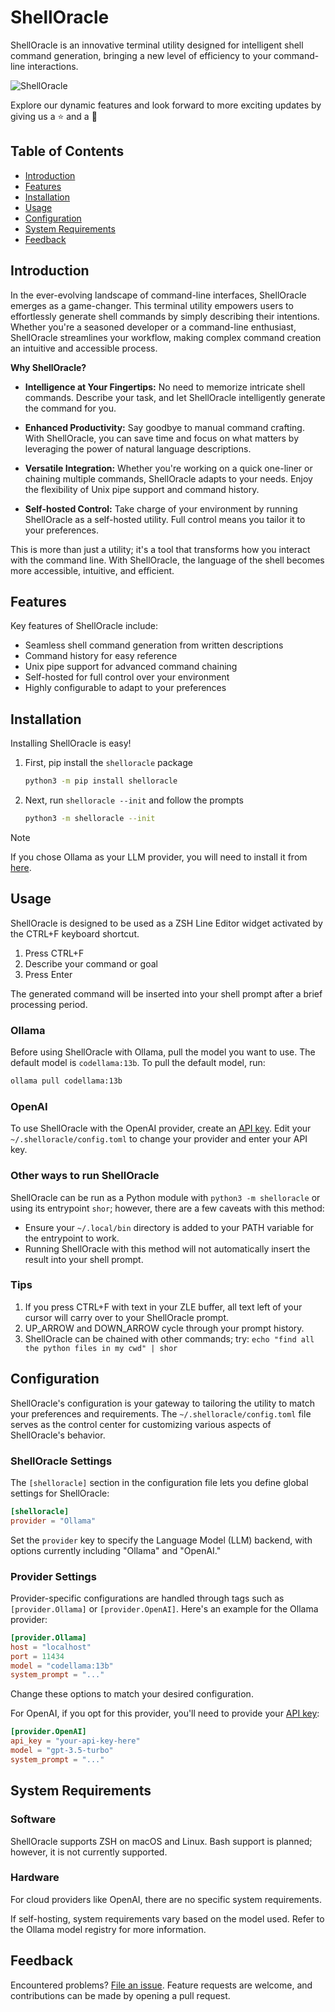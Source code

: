 # ShellOracle

ShellOracle is an innovative terminal utility designed for intelligent shell command generation, bringing a new level of
efficiency to your command-line interactions.

![ShellOracle](https://i.imgur.com/QM2LkAf.gif)

Explore our dynamic features and look forward to more exciting updates by giving us a ⭐ and a 👀

## Table of Contents

- [Introduction](#introduction)
- [Features](#features)
- [Installation](#installation)
- [Usage](#usage)
- [Configuration](#configuration)
- [System Requirements](#system-requirements)
- [Feedback](#feedback)

## Introduction

In the ever-evolving landscape of command-line interfaces, ShellOracle emerges as a game-changer. This terminal utility
empowers users to effortlessly generate shell commands by simply describing their intentions. Whether you're a seasoned
developer or a command-line enthusiast, ShellOracle streamlines your workflow, making complex command creation an
intuitive and accessible process.

**Why ShellOracle?**

- **Intelligence at Your Fingertips:** No need to memorize intricate shell commands. Describe your task, and let
  ShellOracle intelligently generate the command for you.

- **Enhanced Productivity:** Say goodbye to manual command crafting. With ShellOracle, you can save time and focus on
  what matters by leveraging the power of natural language descriptions.

- **Versatile Integration:** Whether you're working on a quick one-liner or chaining multiple commands, ShellOracle
  adapts to your needs. Enjoy the flexibility of Unix pipe support and command history.

- **Self-hosted Control:** Take charge of your environment by running ShellOracle as a self-hosted utility. Full control
  means you tailor it to your preferences.

This is more than just a utility; it's a tool that transforms how you interact with the command line. With ShellOracle,
the language of the shell becomes more accessible, intuitive, and efficient.

## Features

Key features of ShellOracle include:

* Seamless shell command generation from written descriptions
* Command history for easy reference
* Unix pipe support for advanced command chaining
* Self-hosted for full control over your environment
* Highly configurable to adapt to your preferences

## Installation

Installing ShellOracle is easy!

1. First, pip install the `shelloracle` package
    ```zsh
    python3 -m pip install shelloracle
    ```
2. Next, run `shelloracle --init` and follow the prompts
    ```zsh
    python3 -m shelloracle --init
    ```

> [!NOTE]  
> If you chose Ollama as your LLM provider, you will need to install it from [here](https://ollama.ai/).

## Usage

ShellOracle is designed to be used as a ZSH Line Editor widget activated by the CTRL+F keyboard shortcut.

1. Press CTRL+F
2. Describe your command or goal
3. Press Enter

The generated command will be inserted into your shell prompt after a brief processing period.

### Ollama

Before using ShellOracle with Ollama, pull the model you want to use. The default model is `codellama:13b`. To pull the
default model, run:

```zsh
ollama pull codellama:13b
```

### OpenAI

To use ShellOracle with the OpenAI provider, create an [API key](https://platform.openai.com/account/api-keys). Edit
your `~/.shelloracle/config.toml` to change your provider and enter your API key.

### Other ways to run ShellOracle

ShellOracle can be run as a Python module with `python3 -m shelloracle` or using its entrypoint `shor`; however,
there are a few caveats with this method:
- Ensure your `~/.local/bin` directory is added to your PATH variable for the entrypoint to work.
- Running ShellOracle with this method will not automatically insert the result into your shell prompt.

### Tips

1. If you press CTRL+F with text in your ZLE buffer, all text left of your cursor will carry over to your ShellOracle
   prompt.
2. UP_ARROW and DOWN_ARROW cycle through your prompt history.
3. ShellOracle can be chained with other commands; try: `echo "find all the python files in my cwd" | shor`

## Configuration

ShellOracle's configuration is your gateway to tailoring the utility to match your preferences and requirements.
The `~/.shelloracle/config.toml` file serves as the control center for customizing various aspects of ShellOracle's
behavior.

### ShellOracle Settings

The `[shelloracle]` section in the configuration file lets you define global settings for ShellOracle:

```toml
[shelloracle]
provider = "Ollama"
```

Set the `provider` key to specify the Language Model (LLM) backend, with options currently including "Ollama" and 
"OpenAI."

### Provider Settings

Provider-specific configurations are handled through tags such as `[provider.Ollama]` or `[provider.OpenAI]`. Here's an
example for the Ollama provider:

```toml
[provider.Ollama]
host = "localhost"
port = 11434
model = "codellama:13b"
system_prompt = "..."
```

Change these options to match your desired configuration.

For OpenAI, if you opt for this provider, you'll need to provide
your [API key](https://platform.openai.com/account/api-keys):

```toml
[provider.OpenAI]
api_key = "your-api-key-here"
model = "gpt-3.5-turbo"
system_prompt = "..."
```

## System Requirements

### Software

ShellOracle supports ZSH on macOS and Linux. Bash support is planned; however, it is not currently 
supported.

### Hardware

For cloud providers like OpenAI, there are no specific system requirements.

If self-hosting, system requirements vary based on the model used. Refer to the Ollama model registry for more
information.

## Feedback

Encountered problems? [File an issue](https://github.com/djcopley/ShellOracle/issues/new). Feature requests are welcome,
and contributions can be made by opening a pull request.